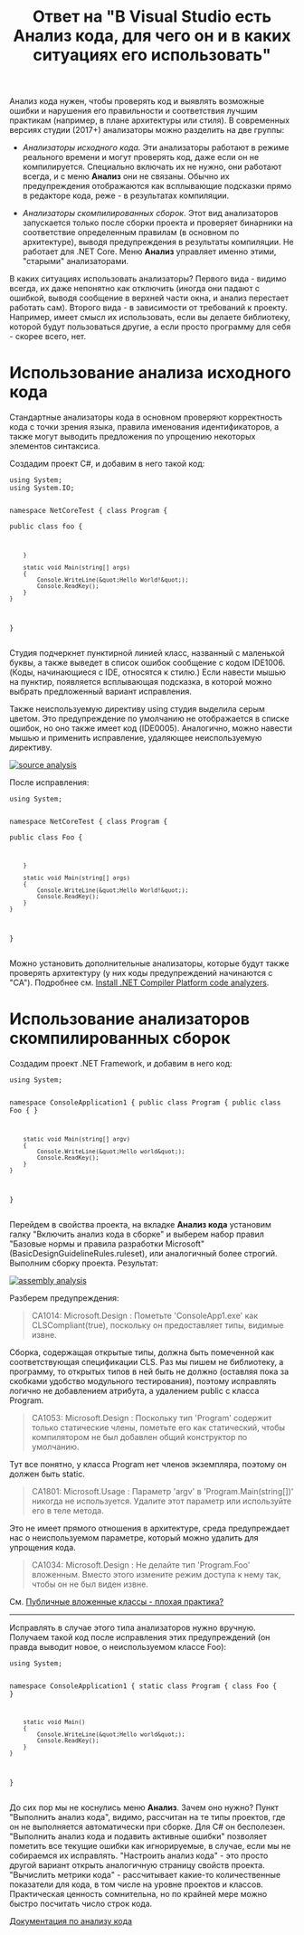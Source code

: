 ﻿---
title: "Ответ на \"В Visual Studio есть Анализ кода, для чего он и в каких ситуациях его использовать\""
se.owner.user_id: 240512
se.owner.display_name: "MSDN.WhiteKnight"
se.owner.link: "https://ru.stackoverflow.com/users/240512/msdn-whiteknight"
se.answer_id: 1027446
se.question_id: 1025834
se.post_type: answer
se.is_accepted: True
---
<p>Анализ кода нужен, чтобы проверять код и выявлять возможные ошибки и нарушения его правильности и соответствия лучшим практикам (например, в плане архитектуры или стиля). В современных версиях студии (2017+) анализаторы можно разделить на две группы:</p>
<ul>
<li><p><em>Анализаторы исходного кода.</em> Эти анализаторы работают в режиме реального времени и могут проверять код, даже если он не компилируется. Специально включать их не нужно, они работают всегда, и с меню <strong>Анализ</strong> они не связаны. Обычно их предупреждения отображаются как всплывающие подсказки прямо в редакторе кода, реже - в результатах компиляции.</p>
</li>
<li><p><em>Анализаторы скомпилированных сборок.</em> Этот вид анализаторов запускается только после сборки проекта и проверяет бинарники на соответствие определенным правилам (в основном по архитектуре), выводя предупреждения в результаты компиляции. Не работает для .NET Core. Меню <strong>Анализ</strong> управляет именно этими, &quot;старыми&quot; анализаторами.</p>
</li>
</ul>
<p>В каких ситуациях использовать анализаторы? Первого вида - видимо всегда, их даже непонятно как отключить (иногда они падают с ошибкой, выводя сообщение в верхней части окна, и анализ перестает работать сам). Второго вида - в зависимости от требований к проекту. Например, имеет смысл их использовать, если вы делаете библиотеку, которой будут пользоваться другие, а если просто программу для себя - скорее всего, нет.</p>
<h1>Использование анализа исходного кода</h1>
<p>Стандартные анализаторы кода в основном проверяют корректность кода с точки зрения языка, правила именования идентификаторов, а также могут выводить предложения по упрощению некоторых элементов синтаксиса.</p>
<p>Создадим проект C#, и добавим в него такой код:</p>
<pre><code>using System;
using System.IO;

namespace NetCoreTest
{
    class Program
    {        
        public class foo
        {
             
        }

        static void Main(string[] args)
        {            
            Console.WriteLine(&quot;Hello World!&quot;);
            Console.ReadKey();
        }
    }
}
</code></pre>
<p>Студия подчеркнет пунктирной линией класс, названный с маленькой буквы, а также выведет в список ошибок сообщение с кодом IDE1006. (Коды, начинающиеся с IDE, относятся к стилю.) Если навести мышью на пунктир, появляется всплывающая подсказка, в которой можно выбрать предложенный вариант исправления.</p>
<p>Также неиспользуемую директиву using студия выделила серым цветом. Это предупреждение по умолчанию не отображается в списке ошибок, но оно также имеет код (IDE0005). Аналогично, можно навести мышью и применить исправление, удаляющее неиспользуемую директиву.</p>
<p><a href="https://i.stack.imgur.com/BfbWm.png" rel="noreferrer"><img src="https://i.stack.imgur.com/BfbWm.png" alt="source analysis" /></a></p>
<p>После исправления:</p>
<pre><code>using System;

namespace NetCoreTest
{
    class Program
    {        
        public class Foo
        {
             
        }

        static void Main(string[] args)
        {            
            Console.WriteLine(&quot;Hello World!&quot;);
            Console.ReadKey();
        }
    }
}
</code></pre>
<p>Можно установить дополнительные анализаторы, которые будут также проверять архитектуру (у них коды предупреждений начинаются с &quot;CA&quot;). Подробнее см. <a href="https://docs.microsoft.com/en-us/visualstudio/code-quality/install-roslyn-analyzers" rel="noreferrer">Install .NET Compiler Platform code analyzers</a>.</p>
<h1>Использование анализаторов скомпилированных сборок</h1>
<p>Создадим проект .NET Framework, и добавим в него код:</p>
<pre><code>using System;

namespace ConsoleApplication1
{
    public class Program
    {
        public class Foo { }

        static void Main(string[] argv)
        {
            Console.WriteLine(&quot;Hello world&quot;);
            Console.ReadKey();
        }  
    }
}
</code></pre>
<p>Перейдем в свойства проекта, на вкладке <strong>Анализ кода</strong> установим галку &quot;Включить анализ кода в сборке&quot; и выберем набор правил &quot;Базовые нормы и правила разработки Microsoft&quot; (BasicDesignGuidelineRules.ruleset), или аналогичный более строгий. Выполним сборку проекта. Результат:</p>
<p><a href="https://i.stack.imgur.com/q1Rvi.png" rel="noreferrer"><img src="https://i.stack.imgur.com/q1Rvi.png" alt="assembly analysis" /></a></p>
<p>Разберем предупреждения:</p>
<blockquote>
<p>CA1014: Microsoft.Design : Пометьте 'ConsoleApp1.exe' как CLSCompliant(true), поскольку он предоставляет типы, видимые извне.</p>
</blockquote>
<p>Сборка, содержащая открытые типы, должна быть помеченной как соответствующая спецификации CLS. Раз мы пишем не библиотеку, а программу, то открытых типов в ней быть не должно (оставляя пока за скобками удобство модульного тестирования), поэтому исправлять логично не добавлением атрибута, а удалением public с класса Program.</p>
<blockquote>
<p>CA1053: Microsoft.Design : Поскольку тип 'Program' содержит только статические члены, пометьте его как статический, чтобы компилятором не был добавлен общий конструктор по умолчанию.</p>
</blockquote>
<p>Тут все понятно, у класса Program нет членов экземпляра, поэтому он должен быть static.</p>
<blockquote>
<p>CA1801: Microsoft.Usage : Параметр 'argv' в 'Program.Main(string[])' никогда не используется. Удалите этот параметр или используйте его в теле метода.</p>
</blockquote>
<p>Это не имеет прямого отношения в архитектуре, среда предупреждает нас о неиспользуемом параметре, который можно удалить для упрощения кода.</p>
<blockquote>
<p>CA1034: Microsoft.Design : Не делайте тип 'Program.Foo' вложенным. Вместо этого измените режим доступа к нему так, чтобы он не был виден извне.</p>
</blockquote>
<p>См. <a href="https://ru.stackoverflow.com/questions/1024325/">Публичные вложенные классы - плохая практика?</a></p>
<hr />
<p>Исправлять в случае этого типа анализаторов нужно вручную. Получаем такой код после исправления этих предупреждений (он правда выводит новое, о неиспользуемом классе Foo):</p>
<pre><code>using System;

namespace ConsoleApplication1
{
    static class Program
    {
        class Foo { }

        static void Main()
        {
            Console.WriteLine(&quot;Hello world&quot;);
            Console.ReadKey();
        }  
    }
}
</code></pre>
<p>До сих пор мы не коснулись меню <strong>Анализ</strong>. Зачем оно нужно? Пункт &quot;Выполнить анализ кода&quot;, видимо, рассчитан на те типы проектов, где он не выполняется автоматически при сборке. Для C# он бесполезен. &quot;Выполнить анализ кода и подавить активные ошибки&quot; позволяет пометить все текущие ошибки как игнорируемые, в случае, если мы не собираемся их исправлять. &quot;Настроить анализ кода&quot; - это просто другой вариант открыть аналогичную страницу свойств проекта. &quot;Вычислить метрики кода&quot; - рассчитывает какие-то количественные показатели для кода, в том числе на уровне проектов и классов. Практическая ценность сомнительна, но по крайней мере можно быстро посчитать число строк кода.</p>
<p><a href="https://docs.microsoft.com/en-us/visualstudio/code-quality/code-analysis-for-managed-code-overview" rel="noreferrer">Документация по анализу кода</a></p>

